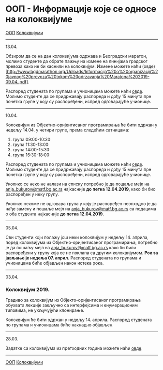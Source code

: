 # ООП - Информације које се односе на колоквијуме

[ООП](../../README.md) [Колоквијуми](../README.md)

---
13.04.

Обзиром да се на дан колоквијума одржава и Београдски маратон, молимо студенте да обрате пажњу на измене на линијама градског превоза како не би каснили на колоквијум. Измене можете наћи (овде)[http://www.bgdmarathon.org/Uploads/Informacija%20o%20organizaciji%20javnog%20prevoza%20tokom%20odrzavanja%20Maratona%202019-09.04..pdf].

Распоред студената по групама и учионицама можете наћи [овде](./klk_raspored.pdf). Молимо студенте да се придржавају распореда и дођу 15 минута пре почетка групе у коју су распоређени, испред одговарајуће учионице.

---

10.04.

Колоквијум из Објектно-оријентисаног програмирања ће бити одржан у недељу 14.04. у четири групе, према следећим сатницама:
1. група 09:00-10:30
2. група 11:30-13:00
3. група 14:00-15:30
4. група 16:30-18:00


Распоред студената по групама и учионицама можете наћи [овде](./klk_raspored.pdf). Молимо студенте да се придржавају распореда и дођу 15 минута пре почетка групе у коју су распоређени, испред одговарајуће учионице.

Уколико се неко не налази на списку потребно је да пошаље мејл на anja_bukurov@matf.bg.ac.rs најкасније **до петка 12.04.2019**, како би био распоређен у неку групу.

Уколико некоме не одговара група у коју је распоређен неопходно је да нађе замену и пошаље мејл на anja_bukurov@matf.bg.ac.rs са подацима о оба студента најкасније **до петка 12.04.2019**.

---

05.04.

Сви студенти који полажу још неки колоквијум у недељу 14. априла, поред колоквијума из Објектно-оријентисаног програмирања, потребно је да пошаљу мејл на anja_bukurov@matf.bg.ac.rs како би били распоређени у групу која се не поклапа са другим колоквијумом. **Рок за јављање је недеља 07. април.** Распоред студената по групама и учионицама биће објављен након истека рока.

---

03.04.

### Колоквијум 2019.

Градиво за колоквијум из Објекто-оријентисаног програмирања обухвата лекције закључно са интерфејсима и енумерационим типовима, не укључујући клонирање.

Колоквијум ће бити одржан у недељу 14. априла. Распоред студената по групама и учионицама биће накнадно објављен.

---

28.03.

Задатке са колоквијума из претходних година можете наћи [овде](../zadaci/README.md).

---

[ООП](../../README.md) [Колоквијуми](../README.md)  

